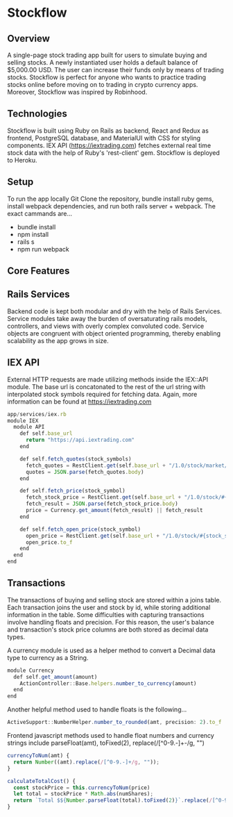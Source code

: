 # Stockflow

## Overview
A single-page stock trading app built for users to simulate buying and selling stocks. A newly instantiated user holds a default balance of $5,000.00 USD. The user can increase their funds only by means of trading stocks. Stockflow is perfect for anyone who wants to practice trading stocks online before moving on to trading in crypto currency apps. Moreover, Stockflow was inspired by Robinhood.

## Technologies
Stockflow is built using Ruby on Rails as backend, React and Redux as frontend, PostgreSQL database, and MaterialUI with CSS for styling components. IEX API (https://iextrading.com) fetches external real time stock data with the help of Ruby's 'rest-client' gem. Stockflow is deployed to Heroku. 

## Setup
To run the app locally Git Clone the repository, bundle install ruby gems, install webpack dependencies, and run both rails server + webpack. The exact cammands are...
  - bundle install
  - npm install
  - rails s
  - npm run webpack

## Core Features

## Rails Services
Backend code is kept both modular and dry with the help of Rails Services. Service modules take away the burden of oversaturating rails models, controllers, and views with overly complex convoluted code. Service objects are congruent with object oriented programming, thereby enabling scalability as the app grows in size.

## IEX API
External HTTP requests are made utilizing methods inside the IEX::API module. The base url is concatonated to the rest of the url string with interpolated stock symbols required for fetching data. Again, more information can be found at https://iextrading.com

``` js
app/services/iex.rb
module IEX
  module API
    def self.base_url
      return "https://api.iextrading.com"
    end

    def self.fetch_quotes(stock_symbols)
      fetch_quotes = RestClient.get(self.base_url + "/1.0/stock/market/batch?symbols=#{stock_symbols}&types=quote")
      quotes = JSON.parse(fetch_quotes.body)
    end

    def self.fetch_price(stock_symbol)
      fetch_stock_price = RestClient.get(self.base_url + "/1.0/stock/#{stock_symbol}/price")
      fetch_result = JSON.parse(fetch_stock_price.body)
      price = Currency.get_amount(fetch_result) || fetch_result
    end

    def self.fetch_open_price(stock_symbol)
      open_price = RestClient.get(self.base_url + "/1.0/stock/#{stock_symbol}/quote/open")
      open_price.to_f
    end
  end
end
```

## Transactions
The transactions of buying and selling stock are stored within a joins table. Each transaction joins the user and stock by id, while storing additional information in the table. Some difficulties with capturing transactions involve handling floats and precision. For this reason, the user's balance and transaction's stock price columns are both stored as decimal data types.

A currency module is used as a helper method to convert a Decimal data type to currency as a String.
``` js
module Currency
  def self.get_amount(amount)
    ActionController::Base.helpers.number_to_currency(amount)
  end
end
```
Another helpful method used to handle floats is the following...
```js
ActiveSupport::NumberHelper.number_to_rounded(amt, precision: 2).to_f
```
Frontend javascript methods used to handle float numbers and currency strings include parseFloat(amt), toFixed(2), replace(/[^0-9.-]+-/g, "")
```js
currencyToNum(amt) {
  return Number((amt).replace(/[^0-9.-]+/g, ""));
}

calculateTotalCost() {
  const stockPrice = this.currencyToNum(price)
  let total = stockPrice * Math.abs(numShares);
  return `Total $${Number.parseFloat(total).toFixed(2)}`.replace(/[^0-9.-]+-/g, "");
}
```
